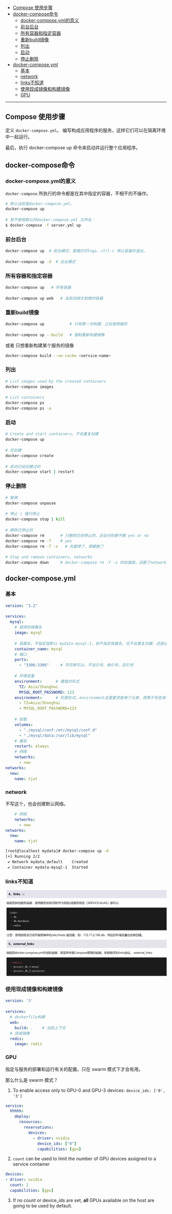 - [Compose 使用步骤](#compose-使用步骤)
- [docker-compose命令](#docker-compose命令)
  - [docker-compose.yml的意义](#docker-composeyml的意义)
  - [前台后台](#前台后台)
  - [所有容器和指定容器](#所有容器和指定容器)
  - [重新build镜像](#重新build镜像)
  - [列出](#列出)
  - [启动](#启动)
  - [停止删除](#停止删除)
- [docker-compose.yml](#docker-composeyml)
  - [基本](#基本)
  - [network](#network)
  - [links不知道](#links不知道)
  - [使用现成镜像和构建镜像](#使用现成镜像和构建镜像)
  - [GPU](#gpu)


---

## Compose 使用步骤

定义 `docker-compose.yml`。 编写构成应用程序的服务，这样它们可以在隔离环境中一起运行。

最后，执行 docker-compose up 命令来启动并运行整个应用程序。

## docker-compose命令

### docker-compose.yml的意义

`docker-compose` 所执行的命令都是在其中指定的容器，不相干的不操作。
```bash 
# 默认当前是docker-compose.yml。
docker-compose up

# 若不使用默认的docker-compose.yml 文件名：
$ docker-compose -f server.yml up
```

### 前台后台
```bash
docker-compose up  # 前台模式，直接打印logs，ctrl-c 停止容器并退出。

docker-compose up -d  # 后台模式
```
### 所有容器和指定容器
```bash
docker-compose up   # 所有容器

docker-compose up web   # 会启动相关依赖的容器
```

### 重新build镜像

```bash
docker-compose up           # 只有第一次构建，之后使用缓存

docker-compose up --build   # 强制重新构建镜像
```

或者 只想重新构建某个服务的镜像
```bash
docker-compose build --no-cache <service-name>
```
### 列出
```bash
# List images used by the created containers
docker-compose images

# List containers
docker-compose ps
docker-compose ps -a
```

### 启动
```bash
# Create and start containers。不会重复创建
docker-compose up

# 仅创建
docker-compose create

# 启动已经创建过的
docker-compose start | restart
```

### 停止删除
```bash
# 暂停 
docker-compose unpause

# 停止 | 强行停止
docker-compose stop | kill

# 删除已停止的
docker-compose rm       # 只删除已经停止的，还会问你删不删 yes or no
docker-compose rm -f    # yes
docker-compose rm -f -s   # 先都停了，即都删了

# Stop and remove containers, networks
docker-compose down     # docker-compose rm -f -s 的加强版，还删了network
```

## docker-compose.yml
### 基本

```yml
version: "3.2"

services:
  mysql:
    # 使用的镜像名
    image: mysql    
    
    # 容器名，不指定就默认 mydata-mysql-1，但不指定容器名，也不会重复创建，还是这个默认名的容器。
    container_name: mysql   
    # 端口
    ports: 
      - "3306:3306"     # 字符串可以，不加引号、单引号、双引号

    # 环境变量
    environment:      # 键值对形式  
      TZ: Asia/Shanghai
      MYSQL_ROOT_PASSWORD: 123
    environment:      # 列表形式。environment这里要求是单个元素，用等于号变成一整个字符串。
      - TZ=Asia/Shanghai
      - MYSQL_ROOT_PASSWORD=123
    
    # 挂载
    volumes:        
      - "./mysql/conf:/etc/mysql/conf.d"
      - "./mysql/data:/var/lib/mysql"
    # 重启
    restart: always 
    # 网络
    networks:   
      - new
networks:
  new:
    name: tjxt
```

### network

不写这个，也会创建默认网络。
```yml
    # 网络
    networks:   
      - new
networks:
  new:
    name: tjxt
```
```bash
[root@localhost mydata]# docker-compose up -d
[+] Running 2/2
 ✔ Network mydata_default    Created                                      0.2s
 ✔ Container mydata-mysql-1  Started                                      0.0s
```

### links不知道

![alt text](../../../images/image-25.png)

### 使用现成镜像和构建镜像

```yml
version: '3'

services:
  # dockerfile构建
  web:
    build: .    # 当前上下文  
  # 现成镜像      
  redis:
    image: redis    
```
### GPU

指定与服务的部署和运行有关的配置。只在 swarm 模式下才会有用。

那么什么是 swarm 模式？

1. To enable access only to GPU-0 and GPU-3 devices: `device_ids: ['0', '3']`

```yml
service:
  hhhhh:
    deploy:
      resources:
        reservations:
          devices:
            - driver: nvidia
              device_ids: ["0"]
              capabilities: [gpu]
```
2. `count` can be used to limit the number of GPU devices assigned to a service container
```yml
devices:
- driver: nvidia
  count: 2
  capabilities: [gpu]
```

3. If no count or device_ids are set, **all** GPUs available on the host are going to be used by default.
